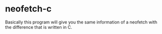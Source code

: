 # neofetch-c
Basically this program will give you the same information of a neofetch with the difference that is written in C. 

